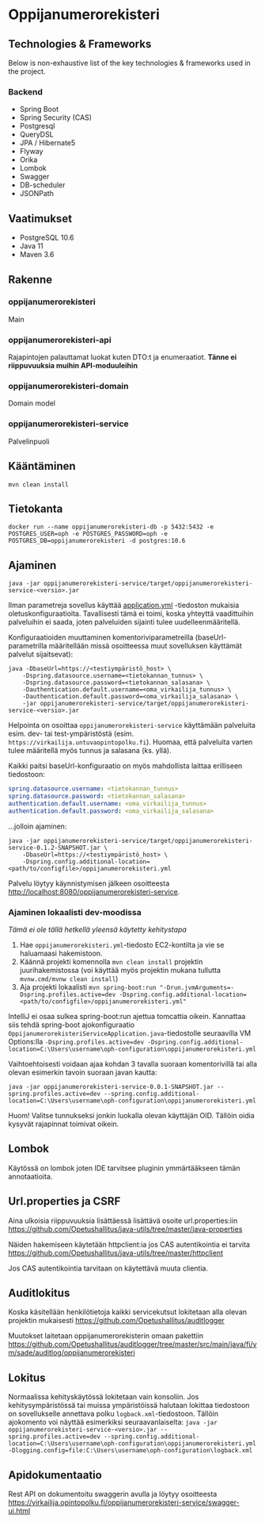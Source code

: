 # Oppijanumerorekisteri

## Technologies & Frameworks

Below is non-exhaustive list of the key technologies & frameworks used in the project.

### Backend

* Spring Boot
* Spring Security (CAS)
* Postgresql
* QueryDSL
* JPA / Hibernate5
* Flyway
* Orika
* Lombok
* Swagger
* DB-scheduler
* JSONPath

## Vaatimukset
- PostgreSQL 10.6
- Java 11
- Maven 3.6

## Rakenne
### oppijanumerorekisteri
Main
### oppijanumerorekisteri-api
Rajapintojen palauttamat luokat kuten DTO:t ja enumeraatiot. **Tänne ei riippuvuuksia muihin API-moduuleihin**
### oppijanumerorekisteri-domain
Domain model
### oppijanumerorekisteri-service
Palvelinpuoli

## Kääntäminen

    mvn clean install

## Tietokanta

    docker run --name oppijanumerorekisteri-db -p 5432:5432 -e POSTGRES_USER=oph -e POSTGRES_PASSWORD=oph -e POSTGRES_DB=oppijanumerorekisteri -d postgres:10.6

## Ajaminen

    java -jar oppijanumerorekisteri-service/target/oppijanumerorekisteri-service-<versio>.jar

Ilman parametreja sovellus käyttää [application.yml](oppijanumerorekisteri-service/src/main/resources/application.yml)
-tiedoston mukaisia oletuskonfiguraatioita. Tavallisesti tämä ei toimi, koska yhteyttä vaadittuihin palveluihin ei saada, joten palveluiden sijainti tulee uudelleenmääritellä.

Konfiguraatioiden muuttaminen komentoriviparametreilla (baseUrl-parametrilla määritellään missä osoitteessa muut
sovelluksen käyttämät palvelut sijaitsevat):

    java -DbaseUrl=https://<testiympäristö_host> \
        -Dspring.datasource.username=<tietokannan_tunnus> \
        -Dspring.datasource.password=<tietokannan_salasana> \
        -Dauthentication.default.username=<oma_virkailija_tunnus> \
        -Dauthentication.default.password=<oma_virkailija_salasana> \
        -jar oppijanumerorekisteri-service/target/oppijanumerorekisteri-service-<versio>.jar

Helpointa on osoittaa `oppijanumerorekisteri-service` käyttämään palveluita esim. dev- tai test-ympäristöstä (esim. `https://virkailija.untuvaopintopolku.fi`). Huomaa, että palveluita varten tulee määritellä myös tunnus ja salasana (ks. yllä).

Kaikki paitsi baseUrl-konfiguraatio on myös mahdollista laittaa erilliseen tiedostoon:

```yaml
spring.datasource.username: <tietokannan_tunnus>
spring.datasource.password: <tietokannan_salasana>
authentication.default.username: <oma_virkailija_tunnus>
authentication.default.password: <oma_virkailija_salasana>
```

...jolloin ajaminen:

    java -jar oppijanumerorekisteri-service/target/oppijanumerorekisteri-service-0.1.2-SNAPSHOT.jar \
        -DbaseUrl=https://<testiympäristö_host> \
        -Dspring.config.additional-location=<path/to/configfile>/oppijanumerorekisteri.yml

Palvelu löytyy käynnistymisen jälkeen osoitteesta <http://localhost:8080/oppijanumerorekisteri-service>.

### Ajaminen lokaalisti dev-moodissa

_Tämä ei ole tällä hetkellä yleensä käytetty kehitystapa_

1) Hae `oppijanumerorekisteri.yml`-tiedosto EC2-kontilta ja vie se haluamaasi hakemistoon.
2) Käännä projekti komennolla `mvn clean install` projektin juurihakemistossa (voi käyttää myös projektin mukana tullutta `mvnw.cmd/mvnw clean install`)
3) Aja projekti lokaalisti `mvn spring-boot:run "-Drun.jvmArguments=-Dspring.profiles.active=dev -Dspring.config.additional-location=<path/to/configfile>/oppijanumerorekisteri.yml"`

IntelliJ ei osaa sulkea spring-boot:run ajettua tomcattia oikein. Kannattaa siis tehdä spring-boot ajokonfiguraatio `OppijanumerorekisteriServiceApplication.java`-tiedostolle seuraavilla VM Options:lla `-Dspring.profiles.active=dev -Dspring.config.additional-location=C:\Users\username\oph-configuration\oppijanumerorekisteri.yml`

Vaihtoehtoisesti voidaan ajaa kohdan 3 tavalla suoraan komentorivillä tai alla olevan esimerkin tavoin suoraan javan kautta: 

`java -jar oppijanumerorekisteri-service-0.0.1-SNAPSHOT.jar --spring.profiles.active=dev --spring.config.additional-location=C:\Users\username\oph-configuration\oppijanumerorekisteri.yml`

Huom! Valitse tunnukseksi jonkin luokalla olevan käyttäjän OID. Tällöin oidia kysyvät rajapinnat toimivat oikein.

## Lombok
Käytössä on lombok joten IDE tarvitsee pluginin ymmärtääkseen tämän annotaatioita.

## Url.properties ja CSRF
Aina ulkoisia riippuvuuksia lisättäessä lisättävä osoite url.properties:iin
https://github.com/Opetushallitus/java-utils/tree/master/java-properties

Näiden hakemiseen käytetään httpclient:ia jos CAS autentikointia ei tarvita
https://github.com/Opetushallitus/java-utils/tree/master/httpclient

Jos CAS autentikointia tarvitaan on käytettävä muuta clientia.

## Auditlokitus
Koska käsitellään henkilötietoja kaikki servicekutsut lokitetaan alla olevan projektin mukaisesti
https://github.com/Opetushallitus/auditlogger

Muutokset laitetaan oppijanumerorekisterin omaan pakettiin 
https://github.com/Opetushallitus/auditlogger/tree/master/src/main/java/fi/vm/sade/auditlog/oppijanumerorekisteri

## Lokitus
Normaalissa kehityskäytössä lokitetaan vain konsoliin. Jos kehitysympäristössä tai muissa ympäristöissä halutaan lokittaa tiedostoon on sovellukselle annettava polku `logback.xml`-tiedostoon. Tällöin ajokomento voi näyttää esimerkiksi seuraavanlaiselta: 
`java -jar oppijanumerorekisteri-service-<versio>.jar --spring.profiles.active=dev --spring.config.additional-location=C:\Users\username\oph-configuration\oppijanumerorekisteri.yml -Dlogging.config=file:C:\Users\username\oph-configuration\logback.xml`

## Apidokumentaatio
Rest API on dokumentoitu swaggerin avulla ja löytyy osoitteesta https://virkailija.opintopolku.fi/oppijanumerorekisteri-service/swagger-ui.html
